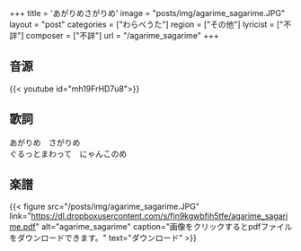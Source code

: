 +++
title = 'あがりめさがりめ'
image = "posts/img/agarime_sagarime.JPG"
layout = "post"
categories = ["わらべうた"]
region = ["その他"]
lyricist = ["不詳"]
composer = ["不詳"]
url = "/agarime_sagarime"
+++

## 音源
{{< youtube id="mh19FrHD7u8">}}

## 歌詞
あがりめ　さがりめ  
ぐるっとまわって　にゃんこのめ  

## 楽譜
{{< figure src="/posts/img/agarime_sagarime.JPG" link="https://dl.dropboxusercontent.com/s/fjn9kgwbfih5tfe/agarime_sagarime.pdf" alt="agarime_sagarime" caption="画像をクリックするとpdfファイルをダウンロードできます。" text="ダウンロード" >}}